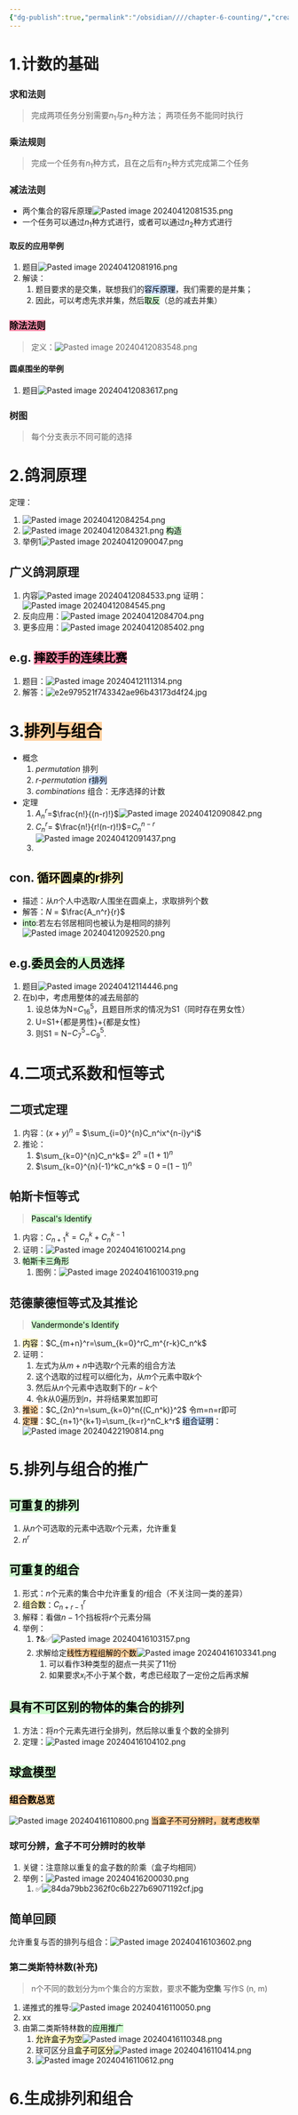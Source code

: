 ```yaml
---
{"dg-publish":true,"permalink":"/obsidian////chapter-6-counting/","created":"2024-04-11T23:24:27.907+08:00","updated":"2024-09-08T15:25:05.510+08:00"}
---
```


# 1.计数的基础
### 求和法则
>完成两项任务分别需要$n_1$与$n_2$种方法；
>两项任务不能同时执行

### 乘法规则
>完成一个任务有$n_1$种方式，且在之后有$n_2$种方式完成第二个任务

### 减法法则
- 两个集合的容斥原理![Pasted image 20240412081535.png](/img/user/obsidian/%E5%9B%BE%E7%89%87%E5%AF%84%E5%AD%98%E5%99%A8/Pasted%20image%2020240412081535.png)
- 一个任务可以通过$n_1$种方式进行，或者可以通过$n_2$种方式进行
#### 取反的应用举例
1. 题目![Pasted image 20240412081916.png](/img/user/obsidian/%E5%9B%BE%E7%89%87%E5%AF%84%E5%AD%98%E5%99%A8/Pasted%20image%2020240412081916.png)
2. 解读：
	1. 题目要求的是交集，联想我们的<mark style="background: #ADCCFFA6;">容斥原理</mark>，我们需要的是并集；
	2. 因此，可以考虑先求并集，然后<mark style="background: #BBFABBA6;">取反</mark>（总的减去并集）
### <mark style="background: #FF5582A6;">除法法则</mark>
>定义：![Pasted image 20240412083548.png](/img/user/obsidian/%E5%9B%BE%E7%89%87%E5%AF%84%E5%AD%98%E5%99%A8/Pasted%20image%2020240412083548.png)

#### 圆桌围坐的举例
1. 题目![Pasted image 20240412083617.png](/img/user/obsidian/%E5%9B%BE%E7%89%87%E5%AF%84%E5%AD%98%E5%99%A8/Pasted%20image%2020240412083617.png)
### 树图
>每个分支表示不同可能的选择

# 2.鸽洞原理
定理：
1. ![Pasted image 20240412084254.png](/img/user/obsidian/%E5%9B%BE%E7%89%87%E5%AF%84%E5%AD%98%E5%99%A8/Pasted%20image%2020240412084254.png)
2. ![Pasted image 20240412084321.png](/img/user/obsidian/%E5%9B%BE%E7%89%87%E5%AF%84%E5%AD%98%E5%99%A8/Pasted%20image%2020240412084321.png)
<mark style="background: #BBFABBA6;">构造</mark>
1. 举例1![Pasted image 20240412090047.png](/img/user/obsidian/%E5%9B%BE%E7%89%87%E5%AF%84%E5%AD%98%E5%99%A8/Pasted%20image%2020240412090047.png)
## 广义鸽洞原理
1. 内容![Pasted image 20240412084533.png](/img/user/obsidian/%E5%9B%BE%E7%89%87%E5%AF%84%E5%AD%98%E5%99%A8/Pasted%20image%2020240412084533.png)
	证明：![Pasted image 20240412084545.png](/img/user/obsidian/%E5%9B%BE%E7%89%87%E5%AF%84%E5%AD%98%E5%99%A8/Pasted%20image%2020240412084545.png)
2. 反向应用：![Pasted image 20240412084704.png](/img/user/obsidian/%E5%9B%BE%E7%89%87%E5%AF%84%E5%AD%98%E5%99%A8/Pasted%20image%2020240412084704.png)
3. 更多应用：![Pasted image 20240412085402.png](/img/user/obsidian/%E5%9B%BE%E7%89%87%E5%AF%84%E5%AD%98%E5%99%A8/Pasted%20image%2020240412085402.png)
## e.g. <mark style="background: #FF5582A6;">摔跤手的连续比赛</mark>
1. 题目：![Pasted image 20240412111314.png](/img/user/obsidian/%E5%9B%BE%E7%89%87%E5%AF%84%E5%AD%98%E5%99%A8/Pasted%20image%2020240412111314.png)
2. 解答：![e2e979521f743342ae96b43173d4f24.jpg](/img/user/obsidian/%E5%9B%BE%E7%89%87%E5%AF%84%E5%AD%98%E5%99%A8/e2e979521f743342ae96b43173d4f24.jpg)
# 3.<mark style="background: #FFB86CA6;">排列与组合</mark>
- 概念
	1. *permutation* 排列
	2. *r-permutation* <mark style="background: #ADCCFFA6;">r排列</mark>
	3. *combinations* 组合：无序选择的计数
- 定理
	1. $A_n^r$=$\frac{n!}{(n-r)!}$![Pasted image 20240412090842.png](/img/user/obsidian/%E5%9B%BE%E7%89%87%E5%AF%84%E5%AD%98%E5%99%A8/Pasted%20image%2020240412090842.png)
	2. $C_n^r$= $\frac{n!}{r!(n-r)!}$=$C_n^{n-r}$
		![Pasted image 20240412091437.png](/img/user/obsidian/%E5%9B%BE%E7%89%87%E5%AF%84%E5%AD%98%E5%99%A8/Pasted%20image%2020240412091437.png)
	3. 
## con. <mark style="background: #FFF3A3A6;">循环圆桌的r排列</mark>
- 描述：从$n$个人中选取$r$人围坐在圆桌上，求取排列个数
- 解答：$N$ = $\frac{A_n^r}{r}$ 
- <mark style="background: #BBFABBA6;">into</mark>:若左右邻居相同也被认为是相同的排列![Pasted image 20240412092520.png](/img/user/obsidian/%E5%9B%BE%E7%89%87%E5%AF%84%E5%AD%98%E5%99%A8/Pasted%20image%2020240412092520.png)
## e.g.<mark style="background: #BBFABBA6;">委员会的人员选择</mark>
1. 题目![Pasted image 20240412114446.png](/img/user/obsidian/%E5%9B%BE%E7%89%87%E5%AF%84%E5%AD%98%E5%99%A8/Pasted%20image%2020240412114446.png)
2. 在b)中，考虑用整体的减去局部的
	1. 设总体为N=$C_{16}^5$，且题目所求的情况为S1（同时存在男女性）
	2. U=S1+{都是男性}+{都是女性}
	3. 则S1 = N$-$$C_7^5$$-$$C_9^5$.

# 4.二项式系数和恒等式
## 二项式定理
1. 内容：$(x+y)^n$ = $\sum_{i=0}^{n}C_n^ix^{n-i}y^i$   
2. 推论：
	1. $\sum_{k=0}^{n}C_n^k$= $2^n$ =$(1+1)^n$
	2. $\sum_{k=0}^{n}(-1)^kC_n^k$ = 0 =$(1-1)^n$
## 帕斯卡恒等式
><mark style="background: #BBFABBA6;">Pascal's Identify</mark>
1. 内容：$C_{n+1}^k=C_n^k+C_n^{k-1}$ 
2. 证明：![Pasted image 20240416100214.png](/img/user/obsidian/%E5%9B%BE%E7%89%87%E5%AF%84%E5%AD%98%E5%99%A8/Pasted%20image%2020240416100214.png)
3. <mark style="background: #BBFABBA6;">帕斯卡三角形</mark>
	1. 图例：![Pasted image 20240416100319.png](/img/user/obsidian/%E5%9B%BE%E7%89%87%E5%AF%84%E5%AD%98%E5%99%A8/Pasted%20image%2020240416100319.png)

## 范德蒙德恒等式及其推论
><mark style="background: #BBFABBA6;">Vandermonde's Identify</mark>
1. <mark style="background: #FFF3A3A6;">内容</mark>：$C_{m+n}^r=\sum_{k=0}^rC_m^{r-k}C_n^k$
2. 证明：
	1. 左式为从$m+n$中选取$r$个元素的组合方法
	2. 这个选取的过程可以细化为，从$m$个元素中取$k$个
	3. 然后从$n$个元素中选取剩下的$r-k$个
	4. 令$k$从0遍历到$n$，并将结果累加即可
3. <mark style="background: #FFB86CA6;">推论</mark>：$C_{2n}^n=\sum_{k=0}^n{(C_n^k)}^2$ 
	令m=n=r即可
4. <mark style="background: #FFB86CA6;">定理</mark>：$C_{n+1}^{k+1}=\sum_{k=r}^nC_k^r$ 
	<mark style="background: #ADCCFFA6;">组合证明</mark>：![Pasted image 20240422190814.png](/img/user/obsidian/%E5%9B%BE%E7%89%87%E5%AF%84%E5%AD%98%E5%99%A8/Pasted%20image%2020240422190814.png)
# 5.排列与组合的推广
## <mark style="background: #BBFABBA6;">可重复的排列</mark>
1. 从$n$个可选取的元素中选取$r$个元素，允许重复
2. $n^r$ 
## <mark style="background: #BBFABBA6;">可重复的组合</mark>
1. 形式：$n$个元素的集合中允许重复的$r$组合（不关注同一类的差异）
2. <mark style="background: #FFF3A3A6;">组合数</mark>：$C_{n+r-1}^r$
3. 解释：看做$n-1$个挡板将$r$个元素分隔
4. 举例：
	1. ❓&✅![Pasted image 20240416103157.png](/img/user/obsidian/%E5%9B%BE%E7%89%87%E5%AF%84%E5%AD%98%E5%99%A8/Pasted%20image%2020240416103157.png)
	2. 求解给定<mark style="background: #FFB86CA6;">线性方程组解的个数</mark>![Pasted image 20240416103341.png](/img/user/obsidian/%E5%9B%BE%E7%89%87%E5%AF%84%E5%AD%98%E5%99%A8/Pasted%20image%2020240416103341.png)
		1. 可以看作3种类型的甜点一共买了11份
		2. 如果要求$x_i$不小于某个数，考虑已经取了一定份之后再求解
## <mark style="background: #BBFABBA6;">具有不可区别的物体的集合的排列</mark>
1. 方法：将$n$个元素先进行全排列，然后除以重复个数的全排列
2. 定理：![Pasted image 20240416104102.png](/img/user/obsidian/%E5%9B%BE%E7%89%87%E5%AF%84%E5%AD%98%E5%99%A8/Pasted%20image%2020240416104102.png)
## <mark style="background: #BBFABBA6;">球盒模型</mark>

### <mark style="background: #FFB86CA6;">组合数总览</mark>
![Pasted image 20240416110800.png](/img/user/obsidian/%E5%9B%BE%E7%89%87%E5%AF%84%E5%AD%98%E5%99%A8/Pasted%20image%2020240416110800.png)
<mark style="background: #FFB86CA6;">当盒子不可分辨时，就考虑枚举</mark>
### 球可分辨，盒子不可分辨时的枚举
1. 关键：注意除以重复的盒子数的阶乘（盒子均相同）
2. 举例：![Pasted image 20240416200030.png](/img/user/obsidian/%E5%9B%BE%E7%89%87%E5%AF%84%E5%AD%98%E5%99%A8/Pasted%20image%2020240416200030.png)
	1. ✅![84da79bb2362f0c6b227b69071192cf.jpg](/img/user/obsidian/%E5%9B%BE%E7%89%87%E5%AF%84%E5%AD%98%E5%99%A8/84da79bb2362f0c6b227b69071192cf.jpg)

## 简单回顾
允许重复与否的排列与组合：![Pasted image 20240416103602.png](/img/user/obsidian/%E5%9B%BE%E7%89%87%E5%AF%84%E5%AD%98%E5%99%A8/Pasted%20image%2020240416103602.png)

### 第二类斯特林数(补充)
>n个不同的数划分为m个集合的方案数，要求**不能为空集**
>写作S (n, m) 
1. 递推式的推导:![Pasted image 20240416110050.png](/img/user/obsidian/%E5%9B%BE%E7%89%87%E5%AF%84%E5%AD%98%E5%99%A8/Pasted%20image%2020240416110050.png)
2. xx
3. 由第二类斯特林数的<mark style="background: #BBFABBA6;">应用推广</mark>
	1. <mark style="background: #FFF3A3A6;">允许盒子为空</mark>![Pasted image 20240416110348.png](/img/user/obsidian/%E5%9B%BE%E7%89%87%E5%AF%84%E5%AD%98%E5%99%A8/Pasted%20image%2020240416110348.png)
	2. 球可区分且<mark style="background: #FFF3A3A6;">盒子可区分</mark>![Pasted image 20240416110414.png](/img/user/obsidian/%E5%9B%BE%E7%89%87%E5%AF%84%E5%AD%98%E5%99%A8/Pasted%20image%2020240416110414.png)
	3. ![Pasted image 20240416110612.png](/img/user/obsidian/%E5%9B%BE%E7%89%87%E5%AF%84%E5%AD%98%E5%99%A8/Pasted%20image%2020240416110612.png)
# 6.生成排列和组合
